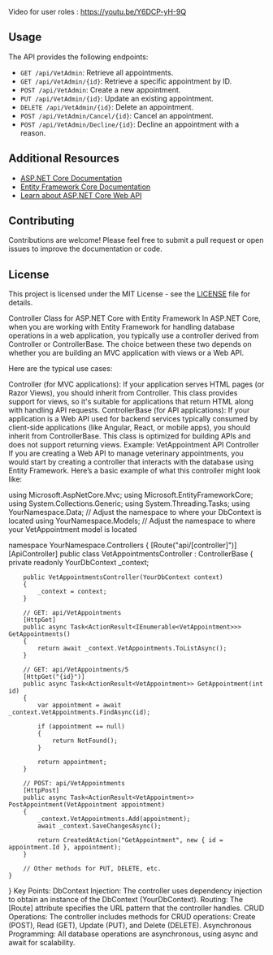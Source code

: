 Video for user roles : https://youtu.be/Y6DCP-yH-9Q

## Usage

The API provides the following endpoints:

- `GET /api/VetAdmin`: Retrieve all appointments.
- `GET /api/VetAdmin/{id}`: Retrieve a specific appointment by ID.
- `POST /api/VetAdmin`: Create a new appointment.
- `PUT /api/VetAdmin/{id}`: Update an existing appointment.
- `DELETE /api/VetAdmin/{id}`: Delete an appointment.
- `POST /api/VetAdmin/Cancel/{id}`: Cancel an appointment.
- `POST /api/VetAdmin/Decline/{id}`: Decline an appointment with a reason.

## Additional Resources

- [ASP.NET Core Documentation](https://docs.microsoft.com/en-us/aspnet/core/)
- [Entity Framework Core Documentation](https://docs.microsoft.com/en-us/ef/core/)
- [Learn about ASP.NET Core Web API](https://learn.microsoft.com/en-us/aspnet/core/tutorials/first-web-api?view=aspnetcore-8.0)

## Contributing

Contributions are welcome! Please feel free to submit a pull request or open issues to improve the documentation or code.

## License

This project is licensed under the MIT License - see the [LICENSE](LICENSE) file for details.

Controller Class for ASP.NET Core with Entity Framework
In ASP.NET Core, when you are working with Entity Framework for handling database operations in a web application, you typically use a controller derived from Controller or ControllerBase. The choice between these two depends on whether you are building an MVC application with views or a Web API.

Here are the typical use cases:

Controller (for MVC applications): If your application serves HTML pages (or Razor Views), you should inherit from Controller. This class provides support for views, so it's suitable for applications that return HTML along with handling API requests.
ControllerBase (for API applications): If your application is a Web API used for backend services typically consumed by client-side applications (like Angular, React, or mobile apps), you should inherit from ControllerBase. This class is optimized for building APIs and does not support returning views.
Example: VetAppointment API Controller
If you are creating a Web API to manage veterinary appointments, you would start by creating a controller that interacts with the database using Entity Framework. Here’s a basic example of what this controller might look like:

using Microsoft.AspNetCore.Mvc;
using Microsoft.EntityFrameworkCore;
using System.Collections.Generic;
using System.Threading.Tasks;
using YourNamespace.Data;  // Adjust the namespace to where your DbContext is located
using YourNamespace.Models; // Adjust the namespace to where your VetAppointment model is located

namespace YourNamespace.Controllers
{
    [Route("api/[controller]")]
    [ApiController]
    public class VetAppointmentsController : ControllerBase
    {
        private readonly YourDbContext _context;

        public VetAppointmentsController(YourDbContext context)
        {
            _context = context;
        }

        // GET: api/VetAppointments
        [HttpGet]
        public async Task<ActionResult<IEnumerable<VetAppointment>>> GetAppointments()
        {
            return await _context.VetAppointments.ToListAsync();
        }

        // GET: api/VetAppointments/5
        [HttpGet("{id}")]
        public async Task<ActionResult<VetAppointment>> GetAppointment(int id)
        {
            var appointment = await _context.VetAppointments.FindAsync(id);

            if (appointment == null)
            {
                return NotFound();
            }

            return appointment;
        }

        // POST: api/VetAppointments
        [HttpPost]
        public async Task<ActionResult<VetAppointment>> PostAppointment(VetAppointment appointment)
        {
            _context.VetAppointments.Add(appointment);
            await _context.SaveChangesAsync();

            return CreatedAtAction("GetAppointment", new { id = appointment.Id }, appointment);
        }

        // Other methods for PUT, DELETE, etc.
    }
}
Key Points:
DbContext Injection: The controller uses dependency injection to obtain an instance of the DbContext (YourDbContext).
Routing: The [Route] attribute specifies the URL pattern that the controller handles.
CRUD Operations: The controller includes methods for CRUD operations: Create (POST), Read (GET), Update (PUT), and Delete (DELETE).
Asynchronous Programming: All database operations are asynchronous, using async and await for scalability.

